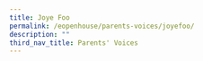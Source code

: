 ```yaml
---
title: Joye Foo
permalink: /eopenhouse/parents-voices/joyefoo/
description: ""
third_nav_title: Parents' Voices
---
```

